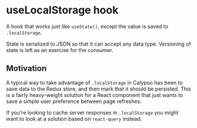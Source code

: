 # useLocalStorage hook

A hook that works just like `useState()`, except the value is saved
to `.localStorage`.

State is serialized to JSON so that it can accept any data type. Versioning of
state is left as an exercise for the consumer.

## Motivation

A typical way to take advantage of `.localStorage` in Calypso has been to save
data to the Redux store, and then mark that it should be persisted. This is a
fairly heavy-weight solution for a React component that just wants to save a
simple user preference between page refreshes.

If you're looking to cache server responses in `.localStorage` you might want to
look at a solution based on `react-query` instead.
